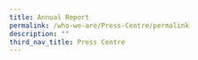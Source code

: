 ```yaml
---
title: Annual Report
permalink: /who-we-are/Press-Centre/permalink
description: ""
third_nav_title: Press Centre
---
```

